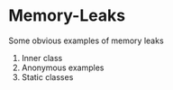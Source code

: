 # Memory-Leaks
Some obvious examples of memory leaks

1. Inner class
2. Anonymous examples
3. Static classes
